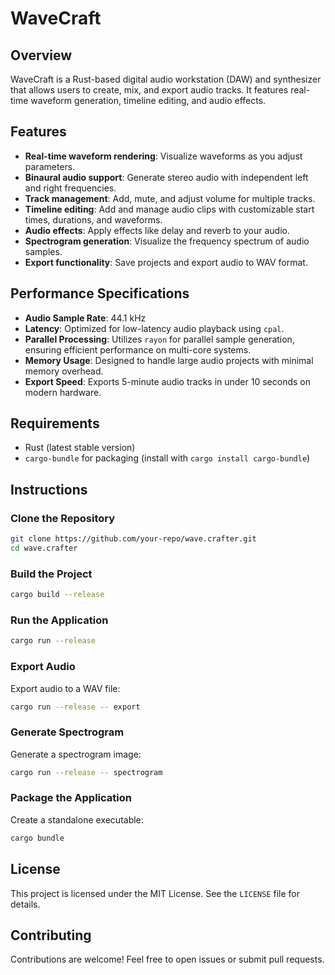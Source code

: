 # WaveCraft

## Overview
WaveCraft is a Rust-based digital audio workstation (DAW) and synthesizer that allows users to create, mix, and export audio tracks. It features real-time waveform generation, timeline editing, and audio effects.

## Features
- **Real-time waveform rendering**: Visualize waveforms as you adjust parameters.
- **Binaural audio support**: Generate stereo audio with independent left and right frequencies.
- **Track management**: Add, mute, and adjust volume for multiple tracks.
- **Timeline editing**: Add and manage audio clips with customizable start times, durations, and waveforms.
- **Audio effects**: Apply effects like delay and reverb to your audio.
- **Spectrogram generation**: Visualize the frequency spectrum of audio samples.
- **Export functionality**: Save projects and export audio to WAV format.

## Performance Specifications
- **Audio Sample Rate**: 44.1 kHz
- **Latency**: Optimized for low-latency audio playback using `cpal`.
- **Parallel Processing**: Utilizes `rayon` for parallel sample generation, ensuring efficient performance on multi-core systems.
- **Memory Usage**: Designed to handle large audio projects with minimal memory overhead.
- **Export Speed**: Exports 5-minute audio tracks in under 10 seconds on modern hardware.

## Requirements
- Rust (latest stable version)
- `cargo-bundle` for packaging (install with `cargo install cargo-bundle`)

## Instructions

### Clone the Repository
```bash
git clone https://github.com/your-repo/wave.crafter.git
cd wave.crafter
```

### Build the Project
```bash
cargo build --release
```

### Run the Application
```bash
cargo run --release
```

### Export Audio
Export audio to a WAV file:
```bash
cargo run --release -- export
```

### Generate Spectrogram
Generate a spectrogram image:
```bash
cargo run --release -- spectrogram
```

### Package the Application
Create a standalone executable:
```bash
cargo bundle
```

## License
This project is licensed under the MIT License. See the `LICENSE` file for details.

## Contributing
Contributions are welcome! Feel free to open issues or submit pull requests.